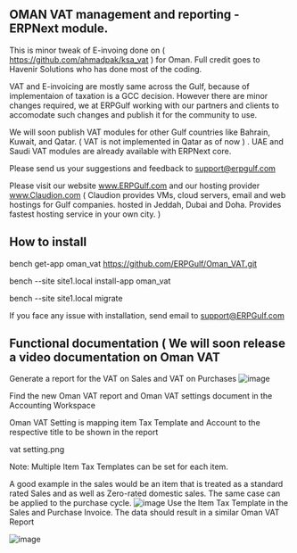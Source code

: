 ## OMAN VAT management and reporting - ERPNext module.

This is minor tweak of E-invoing done on ( https://github.com/ahmadpak/ksa_vat ) for Oman. Full credit goes to Havenir Solutions who has done most of the coding. 

VAT and E-invoicing are mostly same across the Gulf, because of implementaion of taxation is a GCC decision. However there are minor changes required, we at ERPGulf working with our partners and clients to accomodate such changes and publish it for the community to use.

We will soon publish VAT modules for other Gulf countries like Bahrain, Kuwait, and Qatar. ( VAT is not implemented in Qatar as of now ) . UAE and Saudi VAT modules are already available with ERPNext core.

Please send us your suggestions and feedback to support@erpgulf.com

Please visit our website www.ERPGulf.com  and our hosting provider www.Claudion.com  ( Claudion provides VMs, cloud servers, email and web hostings for Gulf  companies. hosted in Jeddah, Dubai and Doha. Provides fastest hosting service in your own city. ) 


How to install
--------------
bench get-app oman_vat https://github.com/ERPGulf/Oman_VAT.git

bench --site site1.local install-app oman_vat

bench --site site1.local migrate


If you face any issue with installation, send email to support@ERPGulf.com 

Functional documentation ( We will soon release a video documentation on Oman VAT
-------------------------
Generate a report for the VAT on Sales and VAT on Purchases
![image](https://user-images.githubusercontent.com/69480716/153743642-9a3d61d0-cd4a-4951-8262-51f4210579bf.png)

Find the new Oman VAT report and Oman VAT settings document in the Accounting Workspace

Oman VAT Setting is mapping item Tax Template and Account to the respective title to be shown in the report

vat setting.png

Note: Multiple Item Tax Templates can be set for each item.

A good example in the sales would be an item that is treated as a standard rated Sales and as well as Zero-rated domestic sales. The same case can be applied to the purchase cycle.
![image](https://user-images.githubusercontent.com/69480716/153743664-f2e5eccd-820c-460b-822b-fc86d16cd71c.png)
Use the Item Tax Template in the Sales and Purchase Invoice. The data should result in a similar Oman VAT Report

![image](https://user-images.githubusercontent.com/69480716/153743675-83daeba8-4aa7-47fa-ae2f-46b1749f2bb2.png)

